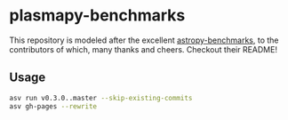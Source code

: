 # plasmapy-benchmarks

This repository is modeled after the excellent
[astropy-benchmarks](https://github.com/astropy/astropy-benchmarks/), to the
contributors of which, many thanks and cheers. Checkout their README!

## Usage

```bash
asv run v0.3.0..master --skip-existing-commits
asv gh-pages --rewrite
```
